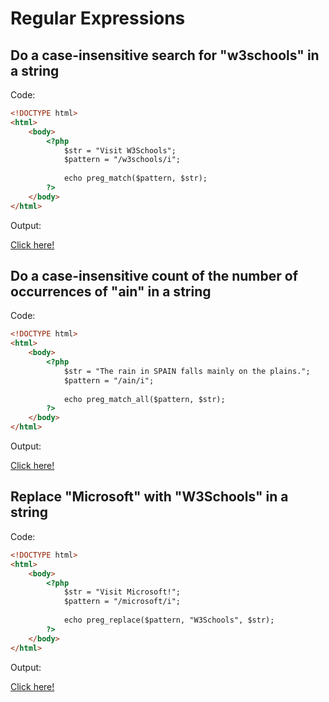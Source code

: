 # Regular Expressions

## Do a case-insensitive search for "w3schools" in a string

Code: 

```html
<!DOCTYPE html>
<html>
    <body>
        <?php
            $str = "Visit W3Schools";
            $pattern = "/w3schools/i";
            
            echo preg_match($pattern, $str); 
        ?>
    </body>
</html>
```

Output:

[Click here!](https://www.w3schools.com/php/phptryit.asp?filename=tryphp_regex_match)

## Do a case-insensitive count of the number of occurrences of "ain" in a string

Code: 

```html
<!DOCTYPE html>
<html>
    <body>
        <?php
            $str = "The rain in SPAIN falls mainly on the plains.";
            $pattern = "/ain/i";
            
            echo preg_match_all($pattern, $str);
        ?>
    </body>
</html>
```

Output:

[Click here!](https://www.w3schools.com/php/phptryit.asp?filename=tryphp_regex_match_all)

## Replace "Microsoft" with "W3Schools" in a string

Code: 

```html
<!DOCTYPE html>
<html>
    <body>
        <?php
            $str = "Visit Microsoft!";
            $pattern = "/microsoft/i";
            
            echo preg_replace($pattern, "W3Schools", $str);
        ?>
    </body>
</html>
```

Output:

[Click here!](https://www.w3schools.com/php/phptryit.asp?filename=tryphp_regex_replace)